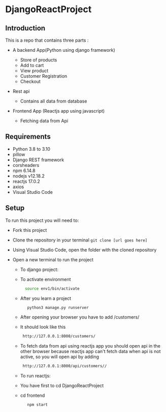 # DjangoReactProject

## Introduction

This is a repo that contains three parts :
 
  * A backend App(Python using django framework)
 
       * Store of products
       * Add to cart
       * View product
       * Customer Registration
       * Checkout
   
 * Rest api
 
      * Contains all  data from database
  
 * Frontend App (Reactjs app using javascript)

      * Fetching data from Api 

## Requirements

 * Python 3.8 to 3.10
 * pillow
 * Django REST framework
 * corsheaders
 * npm 6.14.8
 * nodejs  v12.18.2
 * reactjs  17.0.2
 * axios
 * Visual Studio Code
 
## Setup
To run this project you will need to:


 * Fork this project
 * Clone the repository in your terminal ``` git clone [url goes here] ```
 * Using Visual Studio Code, open the folder with the cloned repository
 * Open a new terminal to run the project


   * To django project:
    * To activate environment 
      
       ```bash
         source env1/bin/activate 
         ```
    * After you learn a project
    
       ```bash
          python3 manage.py runserver 
         ```
    * After opening your browser you have to add /customers/  
    * It should look like this
      
       ```bash
        http://127.0.0.1:8000/customers/
         ```
        
    
     * To fetch data from api using reactjs app you should open api in the other  browser  because reactjs app can't  fetch   data when  api is not active, so you will open api by adding 
       
    
       ```bash
        http://127.0.0.1:8000/api/customers//
         ```
        
 
   * To run reactjs:
    * You have first to cd DjangoReactProject 
    * cd frontend
         
         
      ```bash
         npm start
        ```
         
 
 
 
